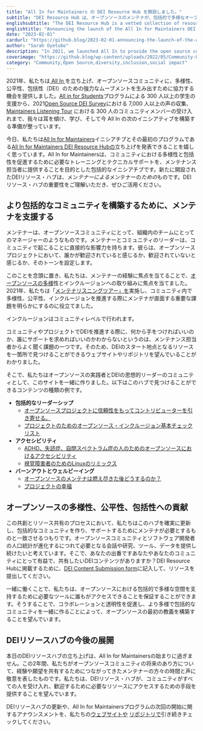 ```yaml
---
title: "All In for Maintainers の DEI Resource Hub を開設しました。"
subtitle: "DEI Resource Hub は、オープンソースのメンテナが、包括的で多様なオープンソースコミュニティを構築・維持するために役立つリソース、ツール、ベストプラクティスを集めた、綿密な調査に基づいて設計されています。"
englishsubtitle: "The DEI Resource Hub is a vetted collection of resources, tools, and best practices designed to help open source maintainers create and maintain inclusive and diverse open source communities."
englishtitle: "Announcing the launch of the All In for Maintainers DEI Resource Hub"
date: "2023-02-01"
cardurl: "https://github.blog/2023-02-01-announcing-the-launch-of-the-all-in-for-maintainers-dei-resource-hub/"
author: "Sarah Oyetubo"
description: "In 2021, we launched All In to provide the open source community with an opportunity to work together to create a powerful movement for diversity, equity, and inclusion (DEI). From supporting over 300 students through our All in for Students program, to capturing 7,000+ voices in the 2021 Open Source DEI Survey and hosting 300 community members in the Maintainers Listening Tour , we have listened, we have learned, and now we are ready to build the next initiative for All In."
coverimage: "https://github.blog/wp-content/uploads/2022/05/Community-Open-Source@2x.png?resize=1600%2C850"
category: "Community,Open Source,diversity,inclusion,social impact"
---
```


<p>2021年、私たちは<a href="https://allinopensource.org/"> All In </a>を立ち上げ、オープンソースコミュニティに、多様性、公平性、包括性（DEI）のための強力なムーブメントを生み出すために協力する機会を提供しました。<a href="https://allinopensource.org/access/">All in for Students</a>プログラムによる 300 人以上の学生の支援から、2021<a href="https://www.linuxfoundation.org/research/the-2021-linux-foundation-report-on-diversity-equity-and-inclusion-in-open-source">Open Source DEI Survey</a>における 7,000 人以上の声の収集、<a href="https://allinopensource.org/community/">Maintainers Listening Tour</a> における 300 人のコミュニティメンバーの受け入れまで、我々は耳を傾け、学び、そして今 All In の次のイニシアティブを構築する準備が整っています。</p>
<p>今日、私たちは<a href="https://allinopensource.org/maintainers/">All In for Maintainers</a>イニシアチブとその最初のプログラムである<a href="https://allinopensource.org/maintainers/DEI-resources/">All In for Maintainers DEI Resource Hubの</a>立ち上げを発表できることを嬉しく思っています。All In for Maintainersは、コミュニティにおける多様性と包括性を促進するために必要なトレーニングとテクニカルサポートを、メンテナンス担当者に提供することを目的とした包括的なイニシアチブです。新たに開設されたDEIリソース・ハブは、メン<em>テナーによる</em>メンテナーの<em>ための</em>ものです。DEIリソース・ハブの重要性をご理解いただき、ぜひご活用ください。</p>
<h2 id="supporting-maintainers-in-building-more-inclusive-communities">より包括的なコミュニティを構築するために、メンテナを支援する<a href="#supporting-maintainers-in-building-more-inclusive-communities" class="heading-link pl-2 text-italic text-bold" aria-label="Supporting maintainers in building more inclusive communities"></a></h2>
<p>メンテナーは、オープンソースコミュニティにとって、組織内のチームにとってのマネージャーのようなものです。メンテナーとコミュニティのリーダーは、コミュニティで起こることに直接的な影響力を持ちます。彼らは、オープンソースプロジェクトにおいて、誰かが歓迎されていると感じるか、歓迎されていないと感じるか、そのトーンを設定します。</p>
<p>このことを念頭に置き、私たちは、メンテナーの経験に焦点を当てることで、<a href="https://github.blog/2020-10-20-a-journey-of-diversity-inclusion-and-belonging-at-github/">オープンソースの多様</a>性とインクルージョンへの取り組みに焦点を当てました。2021年、私たちは「<a href="https://allinopensource.org/community/">メンテナリスニングツアー」を</a>実施し、コミュニティ内で多様性、公平性、インクルージョンを推進する際にメンテナが直面する重要な課題を明らかにするのに役立てました。</p>
<p class="purple-text text-gradient-purple-coral mt-6 mb-6">インクルージョンはコミュニティレベルで行われます。</p>
<p>コミュニティやプロジェクトでDEIを推進する際に、何から手をつければいいのか、誰にサポートを求めればいいのかわからないというのは、メンテナンス担当者からよく聞く課題の一つです。そのため、DEIのスタート地点となるリソースを一箇所で見つけることができるウェブサイトやリポジトリを望んでいることがわかりました。</p>
<p>そこで、私たちはオープンソースの実践者とDEIの思想的リーダーのコミュニティとして、このサイトを一緒に作りました。以下はこのハブで見つけることができるコンテンツの種類の例です。</p>
<ul>
<li><strong>包括的なリーダーシップ</strong>
<ul>
<li><a href="https://opensource.com/article/22/6/attract-contributors-open-source-project">オープンソースプロジェクトに信頼性をもってコントリビューターを引き寄せる。</a></li>
<li><a href="https://github.com/mozilla/inclusion/blob/master/evaluation_tools/governance-basic.md">プロジェクトのためのオープンソース・インクルージョン基本チェックリスト</a> </li>
</ul>
</li>
<li><strong>アクセシビリティ</strong>
<ul>
<li><a href="https://opensource.com/article/21/7/open-source-neurodiversity">ADHD、失読症、自閉スペクトラム症の人のためのオープンソースにおけるアクセシビリティ</a></li>
<li><a href="https://www.w3.org/WAI/perspective-videos/">視覚障害者のためのLinuxのリミックス</a></li>
</ul>
</li>
<li><strong>バーンアウトとウェルビーイング</strong>
<ul>
<li><a href="https://www.infoworld.com/article/3563326/what-does-an-open-source-maintainer-do-after-burnout.html">オープンソースのメンテナは燃え尽きた後どうするのか？</a></li>
<li><a href="https://chaoss.community/kb/metric-project-burnout/">プロジェクトの幸福</a></li>
</ul>
</li>
</ul>
<h2 id="contributing-to-open-sourcing-diversity-equity-and-inclusion">オープンソースの多様性、公平性、包括性への貢献<a href="#contributing-to-open-sourcing-diversity-equity-and-inclusion" class="heading-link pl-2 text-italic text-bold" aria-label="Contributing to open sourcing diversity, equity, and inclusion"></a></h2>
<p>この共創とリソース共有のプロセスにおいて、私たちはこのハブを確実に更新し、包括的なコミュニティを作り、サポートするためにメンテナが必要とするものと一致させるつもりです。オープンソースコミュニティとソフトウェア開発者の人口統計が進化するにつれて必要となる会話や研究、ツール、データを提供し続けたいと考えています。そこで、あなたの出番ですあなたやあなたのコミュニティにとって有益で、共有したいDEIコンテンツがありますか？DEI Resource Hubに掲載するために、<a href="https://allinopensource.org/maintainers/share-your-resources/">DEI Content Submission form</a>に記入して、リソースを提出してください。</p>
<p>一緒に働くことで、私たちは、オープンソースにおける包括的で多様な空間を支持するために必要なツールに誰もがアクセスできることを保証することができます。そうすることで、コラボレーションと透明性を促進し、より多様で包括的なコミュニティを一緒に作ることによって、オープンソースの最初の教義を構築することを望んでいます。</p>
<h2 id="whats-next-for-the-dei-resource-hub">DEIリソースハブの今後の展開<a href="#whats-next-for-the-dei-resource-hub" class="heading-link pl-2 text-italic text-bold" aria-label="What’s next for the DEI Resource Hub"></a></h2>
<p>本日のDEIリソースハブの立ち上げは、All In for Maintainersの始まりに過ぎません。この2年間、私たちがオープンソースコミュニティの将来のあり方について、経験や願望を共有するためにつながってきたメンテナーの方々の時間と声に敬意を表したものです。私たちは、DEIリソース・ハブが、コミュニティがすべての人を受け入れ、歓迎するために必要なリソースにアクセスするための手段を提供することを望んでいます。</p>
<p>DEIリソースハブの更新や、All In for Maintainersプログラムの次回の開始に関するアナウンスメントを、私たちの<a href="https://allinopensource.org/">ウェブサイトや</a> <a href="https://github.com/AllInOpenSource/All-In/blob/main/README.md">リポジトリで</a>引き続きチェックしてください。</p>


